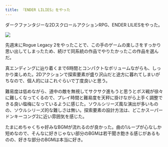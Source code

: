 ```yaml
---
title: 『ENDER LILIES』をやった
---
```

ダークファンタジーな2DスクロールアクションRPG、ENDER LILIESをやった。

![](https://lh4.googleusercontent.com/wAJ9-vUB13QrgNsvN9uV6ESnSwH68E9w4hqhp-fbJm-zANik3IXStjBzcrik-YBcoalnqneL6cyWj81CzgpSaV0kNQ3L9np7Z6Kao19cg997ubOLMnqqvuywF_Y9P2pyrt61UihE3cKl_Ju9ComDc_M)

先週末にRogue Legacy 2をやったことで、この手のゲームの楽しさをすっかり思い出してしまったため、続けて同系統の作品でやりたかったこの作品を選んだ。

真エンディングに辿り着くまで6時間とコンパクトなボリュームながらも、しっかり楽しめた。2Dアクションで探索要素が盛り沢山だと途方に暮れてしまいがちなので、個人的にはこれぐらいで丁度良いと思う。

難易度は低めながら、道中の敵を無視してサクサク進もうと思うとボス戦が徐々に難しくなってくるので、プレイ時間と難易度を天秤に掛けながら上手く調整できる良い塩梅になっているように感じた。ソウルシリーズ風な演出が多いものの、ソウルシリーズ的な難しさは無い。探索要素の設計方法は、どこかスーパードンキーコング2に近い雰囲気を感じた。

たまにめちゃくちゃ好みなBGMが流れるのが良かった。曲の1ループが心なしか短めなので、そんなに好きじゃない部分のBGMは若干聞き飽きる感じがあるものの、好きな部分のBGMは本当に好き。

